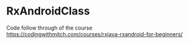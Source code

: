 # RxAndroidClass
Code follow through of the course https://codingwithmitch.com/courses/rxjava-rxandroid-for-beginners/
